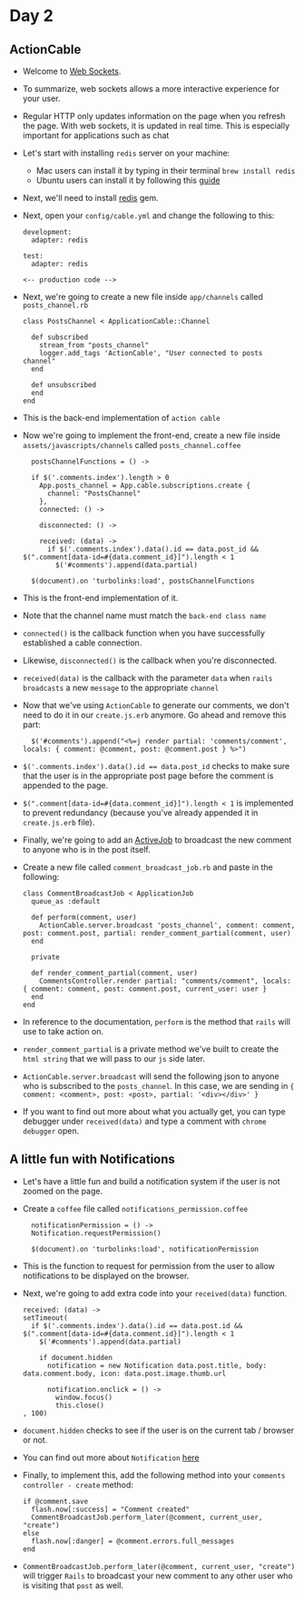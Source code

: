 # Day 2

## ActionCable

- Welcome to [Web Sockets](https://developer.mozilla.org/en-US/docs/Web/API/WebSockets_API).

- To summarize, web sockets allows a more interactive experience for your user.

- Regular HTTP only updates information on the page when you refresh the page. With web sockets, it is updated in real time. This is especially
important for applications such as chat

- Let's start with installing `redis` server on your machine:
  - Mac users can install it by typing in their terminal `brew install redis`
  - Ubuntu users can install it by following this [guide](https://www.digitalocean.com/community/tutorials/how-to-install-and-configure-redis-on-ubuntu-16-04)

- Next, we'll need to install [redis](https://github.com/redis/redis-rb) gem.


- Next, open your `config/cable.yml` and change the following to this:

  ```
  development:
    adapter: redis

  test:
    adapter: redis

  <-- production code -->
  ```

- Next, we're going to create a new file inside `app/channels` called `posts_channel.rb`

  ```
  class PostsChannel < ApplicationCable::Channel

    def subscribed
      stream_from "posts_channel"
      logger.add_tags 'ActionCable', "User connected to posts channel"
    end

    def unsubscribed
    end
  end
  ```

- This is the back-end implementation of `action cable`

- Now we're going to implement the front-end, create a new file inside `assets/javascripts/channels` called `posts_channel.coffee`

  ```
    postsChannelFunctions = () ->

    if $('.comments.index').length > 0
      App.posts_channel = App.cable.subscriptions.create {
        channel: "PostsChannel"
      },
      connected: () ->

      disconnected: () ->

      received: (data) ->
        if $('.comments.index').data().id == data.post_id && $(".comment[data-id=#{data.comment_id}]").length < 1
          $('#comments').append(data.partial)

    $(document).on 'turbolinks:load', postsChannelFunctions
  ```

- This is the front-end implementation of it.

- Note that the channel name must match the `back-end class name`

- `connected()` is the callback function when you have successfully established a cable connection.

- Likewise, `disconnected()` is the callback when you're disconnected.

- `received(data)` is the callback with the parameter `data` when `rails broadcasts` a new `message` to the appropriate `channel`

- Now that we've using `ActionCable` to generate our comments, we don't need to do it in our `create.js.erb` anymore. Go ahead and remove this part:
  ```
    $('#comments').append("<%=j render partial: 'comments/comment', locals: { comment: @comment, post: @comment.post } %>")
  ```

- `$('.comments.index').data().id == data.post_id` checks to make sure that the user is in the appropriate post page before the comment is appended to the page.

- `$(".comment[data-id=#{data.comment_id}]").length < 1` is implemented to prevent redundancy (because you've already appended it in `create.js.erb` file).

- Finally, we're going to add an [ActiveJob](http://guides.rubyonrails.org/active_job_basics.html) to broadcast the new comment to anyone who is in the post itself.

- Create a new file called `comment_broadcast_job.rb` and paste in the following:

  ```
  class CommentBroadcastJob < ApplicationJob
    queue_as :default

    def perform(comment, user)
      ActionCable.server.broadcast 'posts_channel', comment: comment, post: comment.post, partial: render_comment_partial(comment, user)
    end

    private

    def render_comment_partial(comment, user)
      CommentsController.render partial: "comments/comment", locals: { comment: comment, post: comment.post, current_user: user }
    end
  end
  ```

- In reference to the documentation, `perform` is the method that `rails` will use to take action on.

- `render_comment_partial` is a private method we've built to create the `html string` that we will pass to our `js` side later.

- `ActionCable.server.broadcast` will send the following json to anyone who is subscribed to the `posts_channel`. In this case, we are sending in
  `{ comment: <comment>, post: <post>, partial: '<div></div>' }`

- If you want to find out more about what you actually get, you can type debugger under `received(data)` and type a comment with `chrome debugger` open.

## A little fun with Notifications

- Let's have a little fun and build a notification system if the user is not zoomed on the page.

- Create a `coffee` file called `notifications_permission.coffee`

  ```
    notificationPermission = () ->
    Notification.requestPermission()

    $(document).on 'turbolinks:load', notificationPermission
  ```

- This is the function to request for permission from the user to allow notifications to be displayed on the browser.

- Next, we're going to add extra code into your `received(data)` function.

  ```
  received: (data) ->
  setTimeout(
    if $('.comments.index').data().id == data.post.id && $(".comment[data-id=#{data.comment.id}]").length < 1
      $('#comments').append(data.partial)

      if document.hidden
        notification = new Notification data.post.title, body: data.comment.body, icon: data.post.image.thumb.url

        notification.onclick = () ->
          window.focus()
          this.close()
  , 100)
  ```

- `document.hidden` checks to see if the user is on the current tab / browser or not.

- You can find out more about `Notification` [here](https://developer.mozilla.org/en/docs/Web/API/notification)

- Finally, to implement this, add the following method into your `comments controller - create` method:

  ```
  if @comment.save
    flash.now[:success] = "Comment created"
    CommentBroadcastJob.perform_later(@comment, current_user, "create")
  else
    flash.now[:danger] = @comment.errors.full_messages
  end
  ```

- `CommentBroadcastJob.perform_later(@comment, current_user, "create")` will trigger `Rails` to broadcast your new comment to any other user who is visiting that `post` as well.
